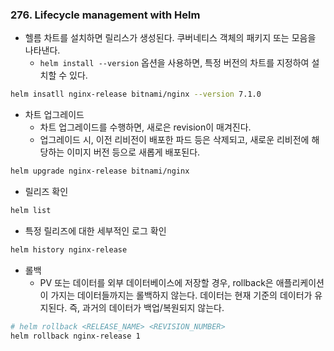### 276. Lifecycle management with Helm
- 헬름 차트를 설치하면 릴리스가 생성된다. 쿠버네티스 객체의 패키지 또는 모음을 나타낸다.
	- `helm install --version` 옵션을 사용하면, 특정 버전의 차트를 지정하여 설치할 수 있다.
```bash
helm insatll nginx-release bitnami/nginx --version 7.1.0
```

- 차트 업그레이드
	- 차트 업그레이드를 수행하면, 새로은 revision이 매겨진다.
	- 업그레이드 시, 이전 리비전이 배포한 파드 등은 삭제되고, 새로운 리비전에 해당하는 이미지 버전 등으로 새롭게 배포된다.
```bash
helm upgrade nginx-release bitnami/nginx
```

- 릴리즈 확인
```bash
helm list
```

- 특정 릴리즈에 대한 세부적인 로그 확인
```bash
helm history nginx-release
```

- 롤백
	- PV 또는 데이터를 외부 데이터베이스에 저장할 경우, 
	  rollback은 애플리케이션이 가지는 데이터들까지는 롤백하지 않는다. 데이터는 현재 기준의 데이터가 유지된다. 즉, 과거의 데이터가 백업/복원되지 않는다.
```bash
# helm rollback <RELEASE_NAME> <REVISION_NUMBER>
helm rollback nginx-release 1
```
